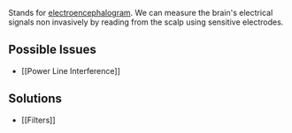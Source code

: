 Stands for [electroencephalogram](https://en.wikipedia.org/wiki/Electroencephalography). We can measure the brain's electrical signals non invasively by reading from the scalp using sensitive electrodes.

## Possible Issues
* [[Power Line Interference]]
## Solutions
* [[Filters]]